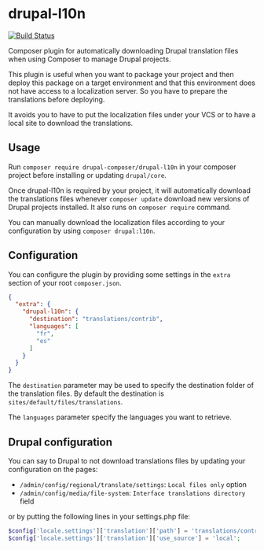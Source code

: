# drupal-l10n

[![Build Status](https://travis-ci.com/drupal-composer/drupal-l10n.svg?branch=1.0.x)](https://travis-ci.com/drupal-composer/drupal-l10n)

Composer plugin for automatically downloading Drupal translation files when
using Composer to manage Drupal projects.

This plugin is useful when you want to package your project and then deploy this
package on a target environment and that this environment does not have access
to a localization server. So you have to prepare the translations before
deploying.

It avoids you to have to put the localization files under your VCS or to have a
local site to download the translations.

## Usage

Run `composer require drupal-composer/drupal-l10n` in your composer project
before installing or updating `drupal/core`.

Once drupal-l10n is required by your project, it will automatically download the
translations files whenever `composer update` download new versions of Drupal
projects installed. It also runs on `composer require` command.

You can manually download the localization files according to your configuration
by using `composer drupal:l10n`.

## Configuration

You can configure the plugin by providing some settings in the `extra` section
of your root `composer.json`.

```json
{
  "extra": {
    "drupal-l10n": {
      "destination": "translations/contrib",
      "languages": [
        "fr",
        "es"
      ]
    }
  }
}
```

The `destination` parameter may be used to specify the destination folder of the
translation files. By default the destination is
`sites/default/files/translations`.

The `languages` parameter specify the languages you want to retrieve.

## Drupal configuration

You can say to Drupal to not download translations files by updating your
configuration on the pages:
* `/admin/config/regional/translate/settings`: `Local files only` option
* `/admin/config/media/file-system`: `Interface translations directory` field

or by putting the following lines in your settings.php file:

```php
$config['locale.settings']['translation']['path'] = 'translations/contrib';
$config['locale.settings']['translation']['use_source'] = 'local';
```
